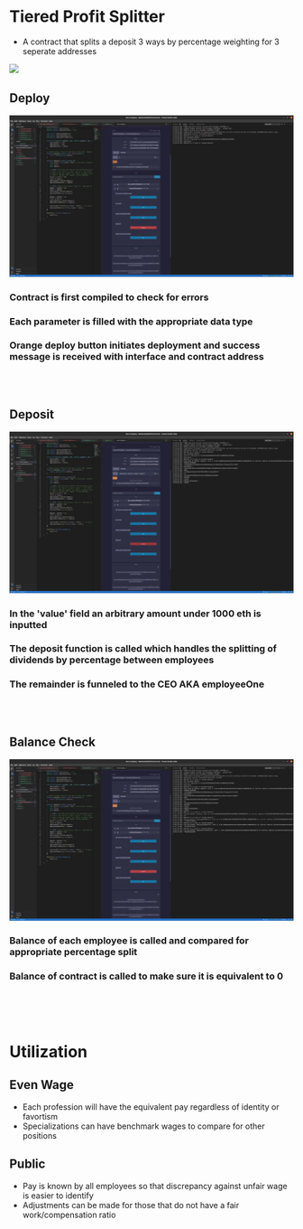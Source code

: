 # Tiered Profit Splitter

* A contract that splits a deposit 3 ways by percentage weighting for 3 seperate addresses

![](https://syndicationattorneys.com/wp-content/uploads/2017/05/blog12-split-money.jpg)

## Deploy

![](Screenshots/level2_deploy.png)

### Contract is first compiled to check for errors
### Each parameter is filled with the appropriate data type
### Orange deploy button initiates deployment and success message is received with interface and contract address 

<br/>
<br/>

## Deposit

![](Screenshots/level2_deposit.png)

### In the 'value' field an arbitrary amount under 1000 eth is inputted
### The deposit function is called which handles the splitting of dividends by percentage between employees
### The remainder is funneled to the CEO AKA employeeOne

<br/>
<br/>

## Balance Check

![](Screenshots/level2_balancecheck.png)

### Balance of each employee is called and compared for appropriate percentage split
### Balance of contract is called to make sure it is equivalent to 0

<br/>
<br/>
<br/>

# Utilization

## Even Wage

* Each profession will have the equivalent pay regardless of identity or favortism
* Specializations can have benchmark wages to compare for other positions

## Public

* Pay is known by all employees so that discrepancy against unfair wage is easier to identify
* Adjustments can be made for those that do not have a fair work/compensation ratio